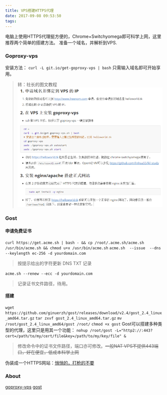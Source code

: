 ```yaml
---
title: VPS搭建HTTPS代理
date: 2017-09-08 09:53:50
tags:
---
```

电脑上使用HTTPS代理挺方便的，Chrome+Switchyomega即可科学上网，这里推荐两个简单的搭建方法。
准备一个域名，并解析到VPS.
<!--more-->
### Goproxy-vps
安装方法：
`curl -L git.io/get-goproxy-vps | bash`
只需输入域名即可开始享用。
> 转：社长的图文教程 ![goproxy.jpg](/images/goproxy.jpg)

### Gost
#### 申请免费证书
`curl https://get.acme.sh | bash - && cp /root/.acme.sh/acme.sh /usr/bin/acme.sh && chmod u+x /usr/bin/acme.sh`
`acme.sh  --issue  --dns --keylength ec-256 -d yourdomain.com`
> 按提示给出的字符更新 DNS TXT 记录

`acme.sh --renew --ecc -d yourdomain.com`
> 记录证书文件路径，待用。

#### 搭建
`wget https://github.com/ginuerzh/gost/releases/download/v2.4/gost_2.4_linux_amd64.tar.gz`
`tar zxvf gost_2.4_linux_amd64.tar.gz`
`mv /root/gost_2.4_linux_amd64/gost /root/`
`chmod +x gost`
Gost可以搭建多种类型的代理，这里只是用其一个功能：
`nohup /root/gost -L="http2://:443?cert=/path/to/my/cert/file&key=/path/to/my/key/file" &`
> 修改命令中的证书文件路径，端口亦可修改。~~一般NAT VPS不提供443端口，好在便宜，低成本科学上网~~

伪装成一个HTTPS网站：[悄悄的，打枪的不要](https://9ot.top/)

### About
[goproxy-vps](https://github.com/phuslu/goproxy/issues/1470)
[gost](https://github.com/ginuerzh/gost#gost---go-simple-tunnel)
